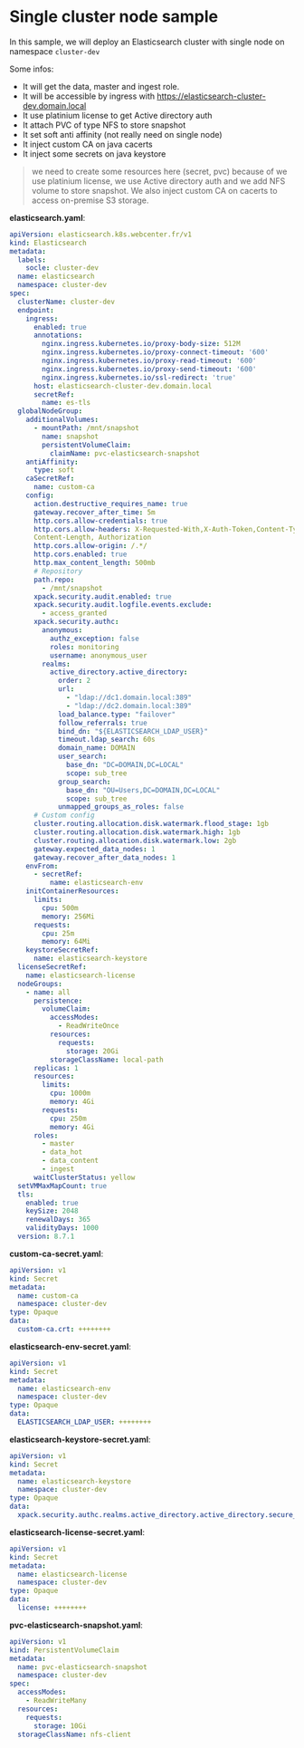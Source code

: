 # Single cluster node sample

In this sample, we will deploy an Elasticsearch cluster with single node on namespace `cluster-dev`

Some infos:
- It will get the data, master and ingest role.
- It will be accessible by ingress with https://elasticsearch-cluster-dev.domain.local
- It use platinium license to get Active directory auth
- It attach PVC of type NFS to store snapshot
- It set soft anti affinity (not really need on single node)
- It inject custom CA on java cacerts
- It inject some secrets on java keystore

> we need to create some resources here (secret, pvc) because of we use platinium license, we use Active directory auth and we add NFS volume to store snapshot. We also inject custom CA on cacerts to access on-premise S3 storage.

**elasticsearch.yaml**:
```yaml
apiVersion: elasticsearch.k8s.webcenter.fr/v1
kind: Elasticsearch
metadata:
  labels:
    socle: cluster-dev
  name: elasticsearch
  namespace: cluster-dev
spec:
  clusterName: cluster-dev
  endpoint:
    ingress:
      enabled: true
      annotations:
        nginx.ingress.kubernetes.io/proxy-body-size: 512M
        nginx.ingress.kubernetes.io/proxy-connect-timeout: '600'
        nginx.ingress.kubernetes.io/proxy-read-timeout: '600'
        nginx.ingress.kubernetes.io/proxy-send-timeout: '600'
        nginx.ingress.kubernetes.io/ssl-redirect: 'true'
      host: elasticsearch-cluster-dev.domain.local
      secretRef:
        name: es-tls
  globalNodeGroup:
    additionalVolumes:
      - mountPath: /mnt/snapshot
        name: snapshot
        persistentVolumeClaim:
          claimName: pvc-elasticsearch-snapshot
    antiAffinity:
      type: soft
    caSecretRef:
      name: custom-ca
    config:
      action.destructive_requires_name: true
      gateway.recover_after_time: 5m
      http.cors.allow-credentials: true
      http.cors.allow-headers: X-Requested-With,X-Auth-Token,Content-Type,
      Content-Length, Authorization
      http.cors.allow-origin: /.*/
      http.cors.enabled: true
      http.max_content_length: 500mb
      # Repository
      path.repo:
        - /mnt/snapshot
      xpack.security.audit.enabled: true
      xpack.security.audit.logfile.events.exclude:
        - access_granted
      xpack.security.authc:
        anonymous:
          authz_exception: false
          roles: monitoring
          username: anonymous_user
        realms:
          active_directory.active_directory:
            order: 2
            url:
              - "ldap://dc1.domain.local:389"
              - "ldap://dc2.domain.local:389"
            load_balance.type: "failover"
            follow_referrals: true
            bind_dn: "${ELASTICSEARCH_LDAP_USER}"
            timeout.ldap_search: 60s
            domain_name: DOMAIN
            user_search:
              base_dn: "DC=DOMAIN,DC=LOCAL"
              scope: sub_tree
            group_search:
              base_dn: "OU=Users,DC=DOMAIN,DC=LOCAL"
              scope: sub_tree
            unmapped_groups_as_roles: false
      # Custom config
      cluster.routing.allocation.disk.watermark.flood_stage: 1gb
      cluster.routing.allocation.disk.watermark.high: 1gb
      cluster.routing.allocation.disk.watermark.low: 2gb
      gateway.expected_data_nodes: 1
      gateway.recover_after_data_nodes: 1
    envFrom:
      - secretRef:
          name: elasticsearch-env
    initContainerResources:
      limits:
        cpu: 500m
        memory: 256Mi
      requests:
        cpu: 25m
        memory: 64Mi
    keystoreSecretRef:
      name: elasticsearch-keystore
  licenseSecretRef:
    name: elasticsearch-license
  nodeGroups:
    - name: all
      persistence:
        volumeClaim:
          accessModes:
            - ReadWriteOnce
          resources:
            requests:
              storage: 20Gi
          storageClassName: local-path
      replicas: 1
      resources:
        limits:
          cpu: 1000m
          memory: 4Gi
        requests:
          cpu: 250m
          memory: 4Gi
      roles:
        - master
        - data_hot
        - data_content
        - ingest
      waitClusterStatus: yellow
  setVMMaxMapCount: true
  tls:
    enabled: true
    keySize: 2048
    renewalDays: 365
    validityDays: 1000
  version: 8.7.1
```

**custom-ca-secret.yaml**:
```yaml
apiVersion: v1
kind: Secret
metadata:
  name: custom-ca
  namespace: cluster-dev
type: Opaque
data:
  custom-ca.crt: ++++++++
```

**elasticsearch-env-secret.yaml**:
```yaml
apiVersion: v1
kind: Secret
metadata:
  name: elasticsearch-env
  namespace: cluster-dev
type: Opaque
data:
  ELASTICSEARCH_LDAP_USER: ++++++++
```

**elasticsearch-keystore-secret.yaml**:
```yaml
apiVersion: v1
kind: Secret
metadata:
  name: elasticsearch-keystore
  namespace: cluster-dev
type: Opaque
data:
  xpack.security.authc.realms.active_directory.active_directory.secure_bind_password: ++++++++
```

**elasticsearch-license-secret.yaml**:
```yaml
apiVersion: v1
kind: Secret
metadata:
  name: elasticsearch-license
  namespace: cluster-dev
type: Opaque
data:
  license: ++++++++
```

**pvc-elasticsearch-snapshot.yaml**:
```yaml
apiVersion: v1
kind: PersistentVolumeClaim
metadata:
  name: pvc-elasticsearch-snapshot
  namespace: cluster-dev
spec:
  accessModes:
    - ReadWriteMany
  resources:
    requests:
      storage: 10Gi
  storageClassName: nfs-client
```